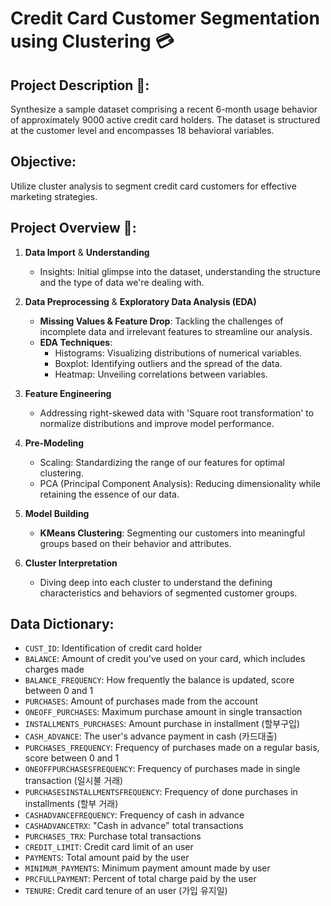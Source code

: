 # Credit Card Customer Segmentation using Clustering 💳

## Project Description 📌: 
Synthesize a sample dataset comprising a recent 6-month usage behavior of approximately 9000 active credit card holders. The dataset is structured at the customer level and encompasses 18 behavioral variables.

## Objective: 
Utilize cluster analysis to segment credit card customers for effective marketing strategies.

## Project Overview 📖: 
1. **Data Import** & **Understanding**
   - Insights: Initial glimpse into the dataset, understanding the structure and the type of data we're dealing with.

2. **Data Preprocessing** & **Exploratory Data Analysis (EDA)** 
   - **Missing Values & Feature Drop**: Tackling the challenges of incomplete data and irrelevant features to streamline our analysis.
   - **EDA Techniques**:
     - Histograms: Visualizing distributions of numerical variables.
     - Boxplot: Identifying outliers and the spread of the data.
     - Heatmap: Unveiling correlations between variables.

3. **Feature Engineering** 
   - Addressing right-skewed data with 'Square root transformation' to normalize distributions and improve model performance.

4. **Pre-Modeling** 
   - Scaling: Standardizing the range of our features for optimal clustering.
   - PCA (Principal Component Analysis): Reducing dimensionality while retaining the essence of our data.

5. **Model Building** 
   - **KMeans Clustering**: Segmenting our customers into meaningful groups based on their behavior and attributes.

6. **Cluster Interpretation** 
   - Diving deep into each cluster to understand the defining characteristics and behaviors of segmented customer groups.

## Data Dictionary:
- `CUST_ID`: Identification of credit card holder
- `BALANCE`: Amount of credit you've used on your card, which includes charges made
- `BALANCE_FREQUENCY`: How frequently the balance is updated, score between 0 and 1
- `PURCHASES`: Amount of purchases made from the account
- `ONEOFF_PURCHASES`: Maximum purchase amount in single transaction
- `INSTALLMENTS_PURCHASES`: Amount purchase in installment (할부구입)
- `CASH_ADVANCE`: The user's advance payment in cash (카드대출)
- `PURCHASES_FREQUENCY`: Frequency of purchases made on a regular basis, score between 0 and 1
- `ONEOFFPURCHASESFREQUENCY`: Frequency of purchases made in single transaction (일시불 거래)
- `PURCHASESINSTALLMENTSFREQUENCY`: Frequency of done purchases in installments (할부 거래)
- `CASHADVANCEFREQUENCY`: Frequency of cash in advance
- `CASHADVANCETRX`: "Cash in advance" total transactions
- `PURCHASES_TRX`: Purchase total transactions
- `CREDIT_LIMIT`: Credit card limit of an user
- `PAYMENTS`: Total amount paid by the user
- `MINIMUM_PAYMENTS`: Minimum payment amount made by user
- `PRCFULLPAYMENT`: Percent of total charge paid by the user
- `TENURE`: Credit card tenure of an user (가입 유지일)
